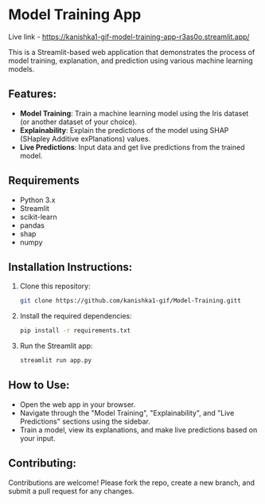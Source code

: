 # Model Training App

Live link - <a>https://kanishka1-gif-model-training-app-r3as0o.streamlit.app/</a>

This is a Streamlit-based web application that demonstrates the process of model training, explanation, and prediction using various machine learning models.

## Features:
- **Model Training**: Train a machine learning model using the Iris dataset (or another dataset of your choice).
- **Explainability**: Explain the predictions of the model using SHAP (SHapley Additive exPlanations) values.
- **Live Predictions**: Input data and get live predictions from the trained model.

## Requirements
- Python 3.x
- Streamlit
- scikit-learn
- pandas
- shap
- numpy

## Installation Instructions:
1. Clone this repository:
   ```bash
   git clone https://github.com/kanishka1-gif/Model-Training.gitt
   ```

2. Install the required dependencies:
   ```bash
   pip install -r requirements.txt
   ```

3. Run the Streamlit app:
   ```bash
   streamlit run app.py
   ```

## How to Use:
- Open the web app in your browser.
- Navigate through the "Model Training", "Explainability", and "Live Predictions" sections using the sidebar.
- Train a model, view its explanations, and make live predictions based on your input.

## Contributing:
Contributions are welcome! Please fork the repo, create a new branch, and submit a pull request for any changes.
